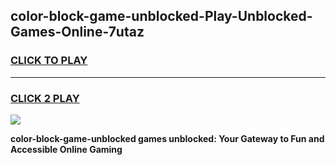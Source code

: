 
## color-block-game-unblocked-Play-Unblocked-Games-Online-7utaz
<h3>
<a href="https://premium76.site?title=color-block-game-unblocked&ref=25A">CLICK TO PLAY</a></h3>
<hr>

<h3>
<a href="https://premium76.site?title=color-block-game-unblocked&ref=25A">CLICK 2 PLAY</a>
  
</h3>

<a href="https://premium76.site?title=color-block-game-unblocked&ref=25A"><img src="https://clearcache.store/games.png"></a>


**color-block-game-unblocked games unblocked: Your Gateway to Fun and Accessible Online Gaming**

